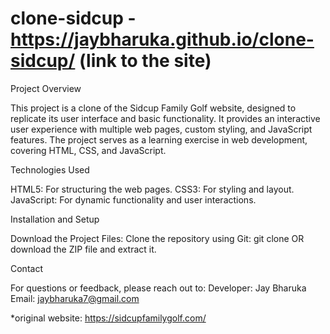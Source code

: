 # clone-sidcup - https://jaybharuka.github.io/clone-sidcup/ (link to the site)
Project Overview

This project is a clone of the Sidcup Family Golf website, designed to replicate its user interface and basic functionality. It provides an interactive user experience with multiple web pages, custom styling, and JavaScript features. The project serves as a learning exercise in web development, covering HTML, CSS, and JavaScript.

Technologies Used

HTML5: For structuring the web pages.
CSS3: For styling and layout.
JavaScript: For dynamic functionality and user interactions.

Installation and Setup

Download the Project Files:
Clone the repository using Git:
git clone <repository-url>
OR download the ZIP file and extract it.

Contact

For questions or feedback, please reach out to:
Developer: Jay Bharuka
Email: jaybharuka7@gmail.com

*original website: https://sidcupfamilygolf.com/

